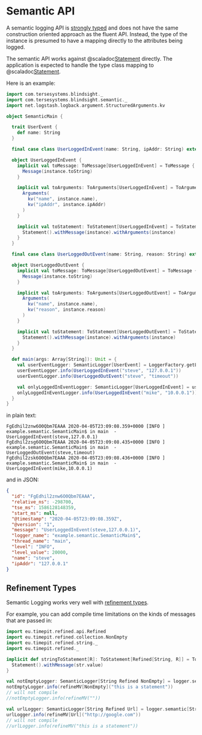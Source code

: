 # Semantic API

A semantic logging API is [strongly typed](https://github.com/microsoft/perfview/blob/master/documentation/TraceEvent/TraceEventProgrammersGuide.md) and does not have the same construction oriented approach as the fluent API.  Instead, the type of the instance is presumed to have a mapping directly to the attributes being logged.

The semantic API works against @scaladoc[Statement](com.tersesystems.blindsight.Statement) directly.  The application is expected to handle the type class mapping to @scaladoc[Statement](com.tersesystems.blindsight.Statement).

Here is an example:

```scala
import com.tersesystems.blindsight._
import com.tersesystems.blindsight.semantic._
import net.logstash.logback.argument.StructuredArguments.kv

object SemanticMain {

  trait UserEvent {
    def name: String
  }

  final case class UserLoggedInEvent(name: String, ipAddr: String) extends UserEvent

  object UserLoggedInEvent {
    implicit val toMessage: ToMessage[UserLoggedInEvent] = ToMessage { instance =>
      Message(instance.toString)
    }

    implicit val toArguments: ToArguments[UserLoggedInEvent] = ToArguments { instance =>
      Arguments(
        kv("name", instance.name),
        kv("ipAddr", instance.ipAddr)
      )
    }

    implicit val toStatement: ToStatement[UserLoggedInEvent] = ToStatement { instance =>
      Statement().withMessage(instance).withArguments(instance)
    }
  }

  final case class UserLoggedOutEvent(name: String, reason: String) extends UserEvent

  object UserLoggedOutEvent {
    implicit val toMessage: ToMessage[UserLoggedOutEvent] = ToMessage { instance =>
      Message(instance.toString)
    }

    implicit val toArguments: ToArguments[UserLoggedOutEvent] = ToArguments { instance =>
      Arguments(
        kv("name", instance.name),
        kv("reason", instance.reason)
      )
    }

    implicit val toStatement: ToStatement[UserLoggedOutEvent] = ToStatement { instance =>
      Statement().withMessage(instance).withArguments(instance)
    }
  }

  def main(args: Array[String]): Unit = {
    val userEventLogger: SemanticLogger[UserEvent] = LoggerFactory.getLogger.semantic[UserEvent] 
    userEventLogger.info(UserLoggedInEvent("steve", "127.0.0.1"))
    userEventLogger.info(UserLoggedOutEvent("steve", "timeout"))

    val onlyLoggedInEventLogger: SemanticLogger[UserLoggedInEvent] = userEventLogger.refine[UserLoggedInEvent]
    onlyLoggedInEventLogger.info(UserLoggedInEvent("mike", "10.0.0.1")) // won't work with logged out event
  }
}
```

in plain text:

```
FgEdhil2znw6O0Qbm7EAAA 2020-04-05T23:09:08.359+0000 [INFO ] example.semantic.SemanticMain$ in main  - UserLoggedInEvent(steve,127.0.0.1)
FgEdhil2zsg6O0Qbm7EAAA 2020-04-05T23:09:08.435+0000 [INFO ] example.semantic.SemanticMain$ in main  - UserLoggedOutEvent(steve,timeout)
FgEdhil2zsk6O0Qbm7EAAA 2020-04-05T23:09:08.436+0000 [INFO ] example.semantic.SemanticMain$ in main  - UserLoggedInEvent(mike,10.0.0.1)
```

and in JSON:

```json
{
  "id": "FgEdhil2znw6O0Qbm7EAAA",
  "relative_ns": -298700,
  "tse_ms": 1586128148359,
  "start_ms": null,
  "@timestamp": "2020-04-05T23:09:08.359Z",
  "@version": "1",
  "message": "UserLoggedInEvent(steve,127.0.0.1)",
  "logger_name": "example.semantic.SemanticMain$",
  "thread_name": "main",
  "level": "INFO",
  "level_value": 20000,
  "name": "steve",
  "ipAddr": "127.0.0.1"
}
```

## Refinement Types

Semantic Logging works very well with [refinement types](https://github.com/fthomas/refined).  

For example, you can add compile time limitations on the kinds of messages that are passed in:

```scala
import eu.timepit.refined.api.Refined
import eu.timepit.refined.collection.NonEmpty
import eu.timepit.refined.string._
import eu.timepit.refined._

implicit def stringToStatement[R]: ToStatement[Refined[String, R]] = ToStatement { str =>
  Statement().withMessage(str.value)
}

val notEmptyLogger: SemanticLogger[String Refined NonEmpty] = logger.semantic[String Refined NonEmpty]
notEmptyLogger.info(refineMV[NonEmpty]("this is a statement"))
// will not compile
//notEmptyLogger.info(refineMV(""))

val urlLogger: SemanticLogger[String Refined Url] = logger.semantic[String Refined Url]
urlLogger.info(refineMV[Url]("http://google.com"))
// will not compile
//urlLogger.info(refineMV("this is a statement"))
``` 

